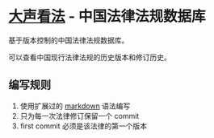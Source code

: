 # [大声看法](http://www.kanfa.org) - 中国法律法规数据库

基于版本控制的中国法律法规数据库。

可以查看中国现行法律法规的历史版本和修订历史。

## 编写规则

  1. 使用扩展过的 [markdown](http://daringfireball.net/projects/markdown/) 语法编写
  2. 只为每一次法律修订保留一个 commit
  3. first commit 必须是该法律的第一个版本
